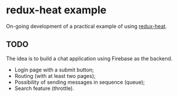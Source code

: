 # redux-heat example

On-going development of a practical example of using [redux-heat](https://github.com/batata-frita/redux-heat).

## TODO

The idea is to build a chat application using Firebase as the backend.

- Login page with a submit button;
- Routing (with at least two pages);
- Possibility of sending messages in sequence (queue);
- Search feature (throttle).

